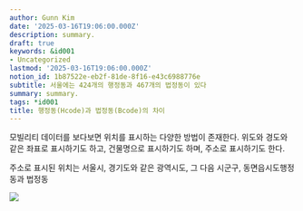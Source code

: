 ```yaml
---
author: Gunn Kim
date: '2025-03-16T19:06:00.000Z'
description: summary.
draft: true
keywords: &id001
- Uncategorized
lastmod: '2025-03-16T19:06:00.000Z'
notion_id: 1b87522e-eb2f-81de-8f16-e43c6988776e
subtitle: 서울에는 424개의 행정동과 467개의 법정동이 있다
summary: summary.
tags: *id001
title: 행정동(Hcode)과 법정동(Bcode)의 차이
---
```


모빌리티 데이터를 보다보면 위치를 표시하는 다양한 방법이 존재한다. 위도와 경도와 같은 좌표로 표시하기도 하고, 건물명으로 표시하기도 하며, 주소로 표시하기도 한다.

주소로 표시된 위치는 서울시, 경기도와 같은 광역시도, 그 다음 시군구, 동면읍시도행정동과 법정동

![](featured54-40.png)

